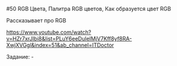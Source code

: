 #50 RGB Цвета, Палитра RGB цветов, Как образуется цвет RGB

Рассказывает про RGB

https://www.youtube.com/watch?v=HZr7xrJIbi8&list=PLuY6eeDuleIMjV7Kff8yf8RA-XwjXVGgl&index=51&ab_channel=ITDoctor

Задание: -